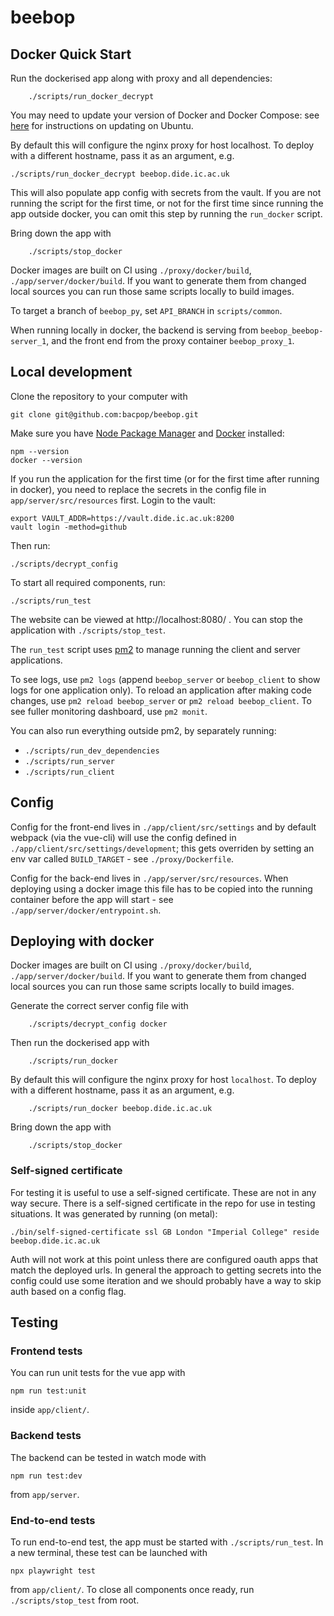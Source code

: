 # beebop

## Docker Quick Start

Run the dockerised app along with proxy and all dependencies:

```
    ./scripts/run_docker_decrypt
```

You may need to update your version of Docker and Docker Compose: see [here](https://docs.docker.com/engine/install/ubuntu/) for instructions on updating on Ubuntu. 

By default this will configure the nginx proxy for host localhost. To deploy with a different hostname, pass it as an argument, e.g.
```
./scripts/run_docker_decrypt beebop.dide.ic.ac.uk
```

This will also populate app config with secrets from the vault. If you are not running the script for the first time,
or not for the first time since running the app outside docker, you can omit this step by running the `run_docker` script.

Bring down the app with
```
    ./scripts/stop_docker
```

Docker images are built on CI using `./proxy/docker/build`, `./app/server/docker/build`. If you want
to generate them from changed local sources you can run those same scripts locally to build images.

To target a branch of `beebop_py`, set `API_BRANCH` in `scripts/common`.

When running locally in docker, the backend is serving from `beebop_beebop-server_1`, and the front end from the proxy
container `beebop_proxy_1`.

## Local development

Clone the repository to your computer with
```
git clone git@github.com:bacpop/beebop.git
```


Make sure you have [Node Package Manager](https://docs.npmjs.com/downloading-and-installing-node-js-and-npm) and [Docker](https://docs.docker.com/get-docker/) installed:
```
npm --version
docker --version
```


If you run the application for the first time (or for the first time after running in docker), you need to replace the 
secrets in the config file in `app/server/src/resources` first. 
Login to the vault:
```
export VAULT_ADDR=https://vault.dide.ic.ac.uk:8200
vault login -method=github
```
Then run:
```
./scripts/decrypt_config
```


To start all required components, run:
```
./scripts/run_test
```

The website can be viewed at http://localhost:8080/ . You can stop the application with `./scripts/stop_test`.

The `run_test` script uses [pm2](https://github.com/Unitech/pm2) to manage running the client and server applications.

To see logs, use `pm2 logs` (append `beebop_server` or `beebop_client` to show logs for one application only).
To reload an application after making code changes, use `pm2 reload beebop_server` or `pm2 reload beebop_client`.
To see fuller monitoring dashboard, use `pm2 monit`.

You can also run everything outside pm2, by separately running:
- `./scripts/run_dev_dependencies`
- `./scripts/run_server`
- `./scripts/run_client`

## Config
Config for the front-end lives in `./app/client/src/settings` and by default webpack (via the vue-cli) will use the config 
defined in `./app/client/src/settings/development`; this gets overriden by setting an env var called `BUILD_TARGET` - see `./proxy/Dockerfile`.

Config for the back-end lives in `./app/server/src/resources`. When deploying using a docker image this file has to be 
copied into the running container before the app will start - see `./app/server/docker/entrypoint.sh`.

## Deploying with docker

Docker images are built on CI using `./proxy/docker/build`, `./app/server/docker/build`. If you want 
to generate them from changed local sources you can run those same scripts locally to build images. 

Generate the correct server config file with
```
    ./scripts/decrypt_config docker
```

Then run the dockerised app with

```
    ./scripts/run_docker
```

By default this will configure the nginx proxy for host `localhost`. To deploy with a different hostname, pass
it as an argument, e.g. 

```
    ./scripts/run_docker beebop.dide.ic.ac.uk
```

Bring down the app with
```
    ./scripts/stop_docker
```

### Self-signed certificate
For testing it is useful to use a self-signed certificate. These are not in any way secure.
There is a self-signed certificate in the repo for use in testing situations. It was generated by running (on metal):

```
./bin/self-signed-certificate ssl GB London "Imperial College" reside beebop.dide.ic.ac.uk
```

Auth will not work at this point unless there are configured oauth apps that match the deployed urls.
In general the approach to getting secrets into the config could use some iteration and we should probably have a way to skip auth 
based on a config flag.

## Testing
### Frontend tests

You can run unit tests for the vue app with
```
npm run test:unit
```
inside `app/client/`.

### Backend tests

The backend can be tested in watch mode with 
```
npm run test:dev
```
from `app/server`.

### End-to-end tests
To run end-to-end test, the app must be started with `./scripts/run_test`. In a new terminal, these test can be launched with
```
npx playwright test
```
from `app/client/`.
To close all components once ready, run `./scripts/stop_test` from root.

